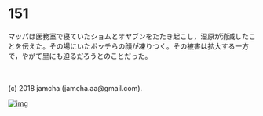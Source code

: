 # 151

マッパは医務室で寝ていたショムとオヤブンをたたき起こし，湿原が消滅したことを伝えた。その場にいたボッチらの顔が凍りつく。その被害は拡大する一方で，やがて里にも迫るだろうとのことだった。  

<br>  
<br>  
(c) 2018 jamcha (jamcha.aa@gmail.com).  

[![img](http://i.creativecommons.org/l/by-nc-sa/4.0/88x31.png)](http://creativecommons.org/licenses/by-nc-sa/4.0/deed)